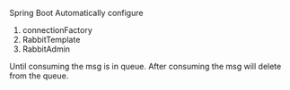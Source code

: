 Spring Boot Automatically configure
1) connectionFactory 
2) RabbitTemplate
3) RabbitAdmin

Until consuming the msg is in queue.
After consuming the msg will delete from the queue.